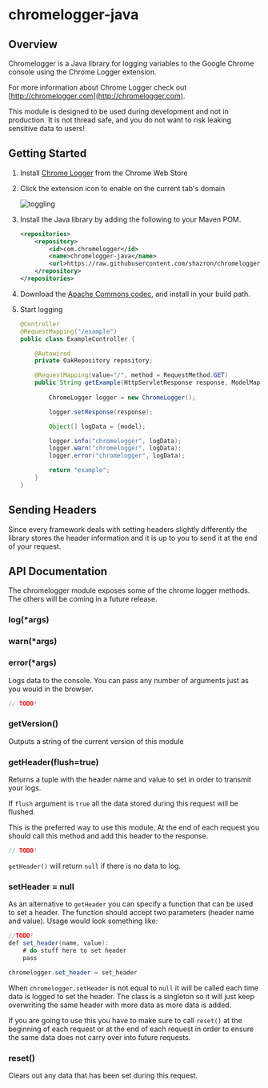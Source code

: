 chromelogger-java
=================

## Overview

Chromelogger is a Java library for logging variables to the Google Chrome console using the Chrome Logger extension.

For more information about Chrome Logger check out [http://chromelogger.com](http://chromelogger.com).

This module is designed to be used during development and not in production.  It is not thread safe, and you do not want to risk leaking sensitive data to users!

## Getting Started

1. Install [Chrome Logger](https://chrome.google.com/extensions/detail/noaneddfkdjfnfdakjjmocngnfkfehhd) from the Chrome Web Store

2.  Click the extension icon to enable on the current tab's domain

    ![toggling](http://cdn.craig.is/img/chromelogger/toggle.gif)

3. Install the Java library by adding the following to your Maven POM.

    ```xml
    <repositories>
        <repository>
            <id>com.chromelogger</id>
            <name>chromelogger-java</name>
            <url>https://raw.githubusercontent.com/shazron/chromelogger-java/master/repository</url>
        </repository>
    </repositories>
    ```
4. Download the [Apache Commons codec](http://commons.apache.org/proper/commons-codec/download_codec.cgi), and install in your build path.


4.  Start logging

    ```java
    @Controller
    @RequestMapping("/example")
    public class ExampleController {

        @Autowired
        private OakRepository repository;
    
        @RequestMapping(value="/", method = RequestMethod.GET)
        public String getExample(HttpServletResponse response, ModelMap model, ) {
            
            ChromeLogger logger = new ChromeLogger();

            logger.setResponse(response);

            Object[] logData = {model};

            logger.info("chromelogger", logData);
            logger.warn("chromelogger", logData);
            logger.error("chromelogger", logData);

            return "example";
        }
    }
    ```

## Sending Headers

Since every framework deals with setting headers slightly differently the library stores the header information and it is up to you to send it at the end of your request.


## API Documentation

The chromelogger module exposes some of the chrome logger methods.  The others will be coming in a future release.

### log(*args)
### warn(*args)
### error(*args)

Logs data to the console.  You can pass any number of arguments just as you would in the browser.

```java
// TODO!
```

### getVersion()

Outputs a string of the current version of this module

### getHeader(flush=true)

Returns a tuple with the header name and value to set in order to transmit your logs.

If ``flush`` argument is ``true`` all the data stored during this request will be flushed.

This is the preferred way to use this module.  At the end of each request you should call this method and add this header to the response.

```java
// TODO!
```

``getHeader()`` will return ``null`` if there is no data to log.

### setHeader = null

As an alternative to ``getHeader`` you can specify a function that can be used to set a header.  The function should accept two parameters (header name and value).  Usage would look something like:

```java
//TODO!
def set_header(name, value):
    # do stuff here to set header
    pass

chromelogger.set_header = set_header
```

When ``chromelogger.setHeader`` is not equal to ``null`` it will be called each time data is logged to set the header.  The class is a singleton so it will just keep overwriting the same header with more data as more data is added.

If you are going to use this you have to make sure to call ``reset()`` at the beginning of each request or at the end of each request in order to ensure the same data does not carry over into future requests.

### reset()

Clears out any data that has been set during this request.

